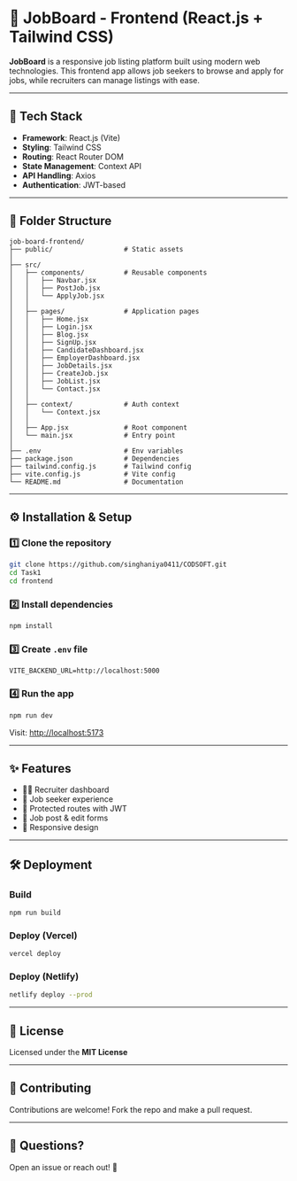 # 💼 JobBoard - Frontend (React.js + Tailwind CSS)

**JobBoard** is a responsive job listing platform built using modern web technologies. This frontend app allows job seekers to browse and apply for jobs, while recruiters can manage listings with ease.

---

## 🚀 Tech Stack

- **Framework**: React.js (Vite)
- **Styling**: Tailwind CSS
- **Routing**: React Router DOM
- **State Management**: Context API
- **API Handling**: Axios
- **Authentication**: JWT-based

---

## 📁 Folder Structure

```
job-board-frontend/
├── public/                  # Static assets
│
├── src/
│   ├── components/          # Reusable components
│   │   ├── Navbar.jsx
│   │   ├── PostJob.jsx
│   │   └── ApplyJob.jsx
│   │
│   ├── pages/               # Application pages
│   │   ├── Home.jsx
│   │   ├── Login.jsx
│   │   ├── Blog.jsx
│   │   ├── SignUp.jsx
│   │   ├── CandidateDashboard.jsx
│   │   ├── EmployerDashboard.jsx
│   │   ├── JobDetails.jsx
│   │   ├── CreateJob.jsx
│   │   ├── JobList.jsx
│   │   └── Contact.jsx
│   │
│   ├── context/             # Auth context
│   │   └── Context.jsx
│   │
│   ├── App.jsx              # Root component
│   └── main.jsx             # Entry point
│
├── .env                     # Env variables
├── package.json             # Dependencies
├── tailwind.config.js       # Tailwind config
├── vite.config.js           # Vite config
└── README.md                # Documentation
```

---

## ⚙️ Installation & Setup

### 1️⃣ Clone the repository

```bash
git clone https://github.com/singhaniya0411/CODSOFT.git
cd Task1
cd frontend
```

### 2️⃣ Install dependencies

```bash
npm install
```

### 3️⃣ Create `.env` file

```env
VITE_BACKEND_URL=http://localhost:5000
```

### 4️⃣ Run the app

```bash
npm run dev
```

Visit: [http://localhost:5173](http://localhost:5173)

---

## ✨ Features

- 🧑‍💼 Recruiter dashboard
- 👥 Job seeker experience
- 🔐 Protected routes with JWT
- 📄 Job post & edit forms
- 📱 Responsive design

---

## 🛠 Deployment

### Build

```bash
npm run build
```

### Deploy (Vercel)

```bash
vercel deploy
```

### Deploy (Netlify)

```bash
netlify deploy --prod
```

---

## 📄 License

Licensed under the **MIT License**

---

## 🤝 Contributing

Contributions are welcome! Fork the repo and make a pull request.

---

## 💬 Questions?

Open an issue or reach out! 🚀
